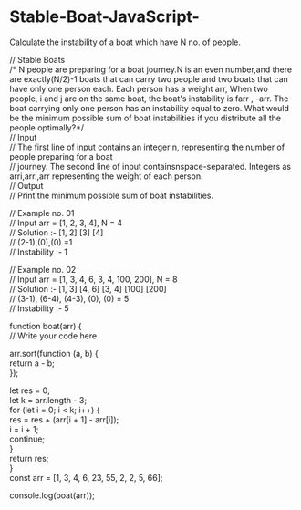 # Stable-Boat-JavaScript-
Calculate the instability of a boat which have N no. of people.


// Stable Boats  
/* N people are preparing for a boat journey.N is an even number,and there are exactly(N/2)-1 boats that can
 carry two people and two boats that can have only one person each. Each person has a weight arr, When two people, i and j are on the same boat, the boat's instability is farr , -arr. The boat carrying only one person has an instability equal to zero. What would be the minimum possible sum of boat instabilities if you distribute all the people optimally?*/   
//  Input  
// The first line of input contains an integer n, representing the number of people preparing for a boat  
// journey. The second line of input containsnspace-separated. Integers as arri,arr.,arr representing the weight of each person.  
// Output  
// Print the minimum possible sum of boat instabilities.  
  
// Example no. 01  
// Input arr = [1, 2,  3,  4],    N = 4  
// Solution :- [1, 2] [3] [4]  
//              (2-1),(0),(0)  =1  
// Instability :- 1  
  
// Example no. 02  
// Input arr = [1, 3,  4, 6,  3, 4,  100,  200],  N = 8  
// Solution :- [1, 3] [4, 6] [3, 4] [100] [200]  
//              (3-1), (6-4), (4-3), (0),  (0)  = 5  
// Instability :- 5  
  
function boat(arr) {  
  // Write your code here  
  
  arr.sort(function (a, b) {  
    return a - b;  
  });   
  
  let res = 0;  
  let k = arr.length - 3;  
  for (let i = 0; i < k; i++) {  
    res = res + (arr[i + 1] - arr[i]);  
    i = i + 1;  
    continue;  
  }  
  return res;  
}  
const arr = [1, 3, 4, 6, 23, 55, 2, 2, 5, 66];  

console.log(boat(arr));  
